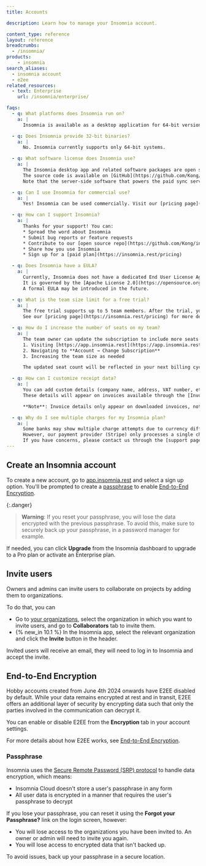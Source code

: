```yaml
---
title: Accounts

description: Learn how to manage your Insomnia account.

content_type: reference
layout: reference
breadcrumbs: 
  - /insomnia/
products:
    - insomnia
search_aliases:
  - insomnia account
  - e2ee
related_resources:
  - text: Enterprise
    url: /insomnia/enterprise/

faqs:
  - q: What platforms does Insomnia run on?
    a: |
      Insomnia is available as a desktop application for 64-bit versions of macOS, Windows, and Linux.

  - q: Does Insomnia provide 32-bit binaries?
    a: |
      No. Insomnia currently supports only 64-bit systems.

  - q: What software license does Insomnia use?
    a: |
      The Insomnia desktop app and related software packages are open source under the [Apache License 2.0](https://opensource.org/license/apache-2-0/). 
      The source code is available on [GitHub](https://github.com/Kong/insomnia). 
      Note that the server-side software that powers the paid sync service is closed source.

  - q: Can I use Insomnia for commercial use?
    a: |
      Yes! Insomnia can be used commercially. Visit our [pricing page](https://insomnia.rest/pricing) for available plans.

  - q: How can I support Insomnia?
    a: |
      Thanks for your support! You can:
      * Spread the word about Insomnia
      * Submit bug reports or feature requests
      * Contribute to our [open source repo](https://github.com/Kong/insomnia)
      * Share how you use Insomnia
      * Sign up for a [paid plan](https://insomnia.rest/pricing)

  - q: Does Insomnia have a EULA?
    a: |
      Currently, Insomnia does not have a dedicated End User License Agreement (EULA). 
      It is governed by the [Apache License 2.0](https://opensource.org/license/apache-2-0/), along with our [Terms of Service](https://insomnia.rest/terms) and [Privacy Policy](https://insomnia.rest/privacy). 
      A formal EULA may be introduced in the future.

  - q: What is the team size limit for a free trial?
    a: |
      The free trial supports up to 5 team members. After the trial, you will be billed based on the number of member seats in your subscription. 
      See our [pricing page](https://insomnia.rest/pricing) for more details.

  - q: How do I increase the number of seats on my team?
    a: |
      The team owner can update the subscription to include more seats by:
      1. Visiting [https://app.insomnia.rest](https://app.insomnia.rest)
      2. Navigating to **Account → Change Subscription**
      3. Increasing the team size as needed

      The updated seat count will be reflected in your next billing cycle.

  - q: How can I customize receipt data?
    a: |
      You can add custom details (company name, address, VAT number, etc.) when [creating or updating your subscription](https://app.insomnia.rest/app/subscribe/). 
      These details will appear on invoices available through the [Invoice History](https://app.insomnia.rest/app/invoices/) page.

      **Note**: Invoice details only appear on downloaded invoices, not the emailed versions.

  - q: Why do I see multiple charges for my Insomnia plan?
    a: |
      Some banks may show multiple charge attempts due to currency differences. 
      However, our payment provider (Stripe) only processes a single charge per billing cycle. 
      If you have concerns, please contact us through the [support page](https://insomnia.rest/support).
---
```


## Create an Insomnia account

To create a new account, go to [app.insomnia.rest](https://app.insomnia.rest/app/authorize) and select a sign up option. You'll be prompted to create a [passphrase](#passphrase) to enable [End-to-End Encryption](/insomnia/end-to-end-encryption/).

{:.danger}
> **Warning**: If you reset your passphrase, you will lose the data encrypted with the previous passphrase. To avoid this, make sure to securely back up your passphrase, in a password manager for example.

If needed, you can click **Upgrade** from the Insomnia dashboard to upgrade to a Pro plan or activate an Enterprise plan.

## Invite users

Owners and admins can invite users to collaborate on projects by adding them to organizations.

To do that, you can
* Go to [your organizations](https://app.insomnia.rest/app/dashboard/organizations), select the organization in which you want to invite users, and go to **Collaborators** tab to invite them.
* {% new_in 10.1 %} In the Insomnia app, select the relevant organization and click the **Invite** button in the header.

Invited users will receive an email, they will need to log in to Insomnia and accept the invite.

## End-to-End Encryption

Hobby accounts created from June 4th 2024 onwards have E2EE disabled by default. While your data remains encrypted at rest and in transit, E2EE offers an additional layer of security by encrypting data such that only the parties involved in the communication can decrypt it.

You can enable or disable E2EE from the **Encryption** tab in your account settings.

For more details about how E2EE works, see [End-to-End Encryption](/insomnia/end-to-end-encryption/).

### Passphrase

Insomnia uses the [Secure Remote Password (SRP) protocol](https://datatracker.ietf.org/doc/html/rfc2945) to handle data encryption, which means:
* Insomnia Cloud doesn't store a user's passphrase in any form
* All user data is encrypted in a manner that requires the user's passphrase to decrypt

If you lose your passphrase, you can reset it using the **Forgot your Passphrase?** link on the login screen, however:
* You will lose access to the organizations you have been invited to. An owner or admin will need to invite you again.
* You will lose access to encrypted data that isn't backed up.

To avoid issues, back up your passphrase in a secure location.